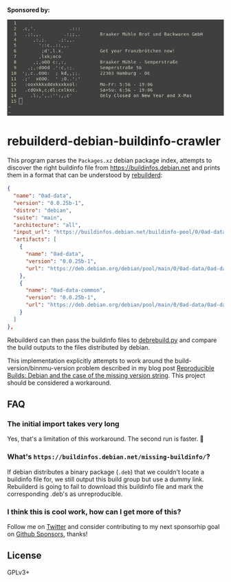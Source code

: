 **Sponsored by:**

![](.github/banner-700px.png)

# rebuilderd-debian-buildinfo-crawler

This program parses the `Packages.xz` debian package index, attempts to discover the right buildinfo file from <https://buildinfos.debian.net> and prints them in a format that can be understood by [rebuilderd](https://github.com/kpcyrd/rebuilderd):

```json
{
  "name": "0ad-data",
  "version": "0.0.25b-1",
  "distro": "debian",
  "suite": "main",
  "architecture": "all",
  "input_url": "https://buildinfos.debian.net/buildinfo-pool/0/0ad-data/0ad-data_0.0.25b-1_all.buildinfo",
  "artifacts": [
    {
      "name": "0ad-data",
      "version": "0.0.25b-1",
      "url": "https://deb.debian.org/debian/pool/main/0/0ad-data/0ad-data_0.0.25b-1_all.deb"
    },
    {
      "name": "0ad-data-common",
      "version": "0.0.25b-1",
      "url": "https://deb.debian.org/debian/pool/main/0/0ad-data/0ad-data-common_0.0.25b-1_all.deb"
    }
  ]
},
```

Rebuilderd can then pass the buildinfo files to [debrebuild.py](rebuilderd-debian-buildinfo-crawler) and compare the build outputs to the files distributed by debian.

This implementation explicitly attempts to work around the build-version/binnmu-version problem described in my blog post [Reproducible Builds: Debian and the case of the missing version string](https://vulns.xyz/2022/01/debian-missing-version-string/). This project should be considered a workaround.

## FAQ

### The initial import takes very long

Yes, that's a limitation of this workaround. The second run is faster. 🤞

### What's `https://buildinfos.debian.net/missing-buildinfo/`?

If debian distributes a binary package (`.deb`) that we couldn't locate a buildinfo file for, we still output this build group but use a dummy link. Rebuilderd is going to fail to download this buildinfo file and mark the corresponding .deb's as unreproducible.

### I think this is cool work, how can I get more of this?

Follow me on [Twitter](https://twitter.com/kpcyrd) and consider contributing to my next sponsorhip goal on [Github Sponsors](https://github.com/sponsors/kpcyrd), thanks!

## License

GPLv3+

